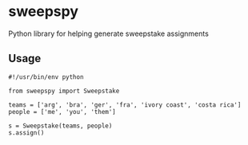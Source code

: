 sweepspy
========

Python library for helping generate sweepstake assignments 

## Usage

```
#!/usr/bin/env python

from sweepspy import Sweepstake

teams = ['arg', 'bra', 'ger', 'fra', 'ivory coast', 'costa rica']
people = ['me', 'you', 'them']

s = Sweepstake(teams, people)
s.assign()
```